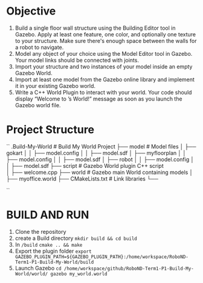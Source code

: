 # Objective #
1. Build a single floor wall structure using the Building Editor tool in Gazebo. Apply at least one feature, one color, and optionally one texture to your structure. Make sure there's enough space between the walls for a robot to navigate.
2. Model any object of your choice using the Model Editor tool in Gazebo. Your model links should be connected with joints.
3. Import your structure and two instances of your model inside an empty Gazebo World.
4. Import at least one model from the Gazebo online library and implement it in your existing Gazebo world.
5. Write a C++ World Plugin to interact with your world. Your code should display “Welcome to ’s World!” message as soon as you launch the Gazebo world file.




# Project Structure #
`` 
.Build-My-World                    # Build My World Project 
├── model                          # Model files 
│   ├── gokart
│   │   ├── model.config
│   │   ├── model.sdf
│   ├── myfloorplan
│   │   ├── model.config
│   │   ├── model.sdf
│   ├── robot
│   │   ├── model.config
│   │   ├── model.sdf
├── script                         # Gazebo World plugin C++ script      
│   ├── welcome.cpp
├── world                          # Gazebo main World containing models 
│   ├── myoffice.world
├── CMakeLists.txt                 # Link libraries 
└──   

``
# BUILD AND RUN #
1. Clone the repository 
2. create a Build directory
``
mkdir build && cd build
``
3. In `` /build `` 
``
cmake .. && make
``
4. Export the plugin folder
``
export GAZEBO_PLUGIN_PATH=${GAZEBO_PLUGIN_PATH}:/home/workspace/RoboND-Term1-P1-Build-My-World/build
``
5. Launch Gazebo
``
cd /home/workspace/github/RoboND-Term1-P1-Build-My-World/world/
gazebo my_world.world
``
